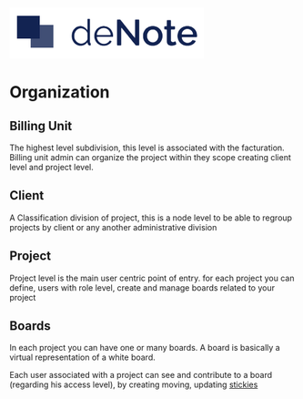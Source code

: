 ![deNote Logo](./assets/images/denote-logo.png)

# Organization

## Billing Unit

The highest level subdivision, this level is associated with the facturation. 
Billing unit admin can organize the project within they scope creating client level and project level.

## Client 

A Classification division of project, this is a node level to be able to regroup projects by client or any another administrative division

## Project

Project level is the main user centric point of entry. for each project you can define, users with role level, create and manage boards related to your project

## Boards
In each project you can have one or many boards. A board is basically a virtual representation of a white board.

Each user associated with a project can see and contribute to a board (regarding his access level), by creating moving, updating [stickies](sticky-types)


